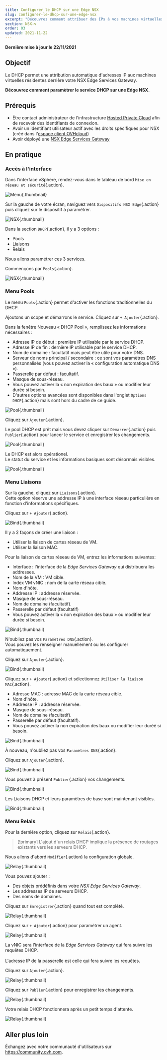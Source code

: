 ```yaml
---
title: Configurer le DHCP sur une Edge NSX
slug: configurer-le-dhcp-sur-une-edge-nsx
excerpt: "Découvrez comment attribuer des IPs à vos machines virtuelles à l'aide du service DHCP"
section: NSX-v
order: 03
updated: 2021-11-22
---
```


**Dernière mise à jour le 22/11/2021**

## Objectif

Le DHCP permet une attribution automatique d'adresses IP aux machines virtuelles résidentes derrière votre NSX Edge Services Gateway.

**Découvrez comment paramètrer le service DHCP sur une Edge NSX.**

## Prérequis

- Être contact administrateur de l'infrastructure [Hosted Private Cloud](https://www.ovhcloud.com/fr/enterprise/products/hosted-private-cloud/) afin de recevoir des identifiants de connexion.
- Avoir un identifiant utilisateur actif avec les droits spécifiques pour NSX (créé dans l'[espace client OVHcloud](https://www.ovh.com/auth/?action=gotomanager&from=https://www.ovh.com/fr/&ovhSubsidiary=fr))
- Avoir déployé une [NSX Edge Services Gateway](https://docs.ovh.com/fr/private-cloud/comment-deployer-une-nsx-edge-gateway/)

## En pratique

### Accès à l'interface

Dans l'interface vSphere, rendez-vous dans le tableau de bord `Mise en réseau et sécurité`{.action}.

![Menu](images/en01dash.png){.thumbnail}

Sur la gauche de votre écran, naviguez vers `Dispositifs NSX Edge`{.action} puis cliquez sur le dispositif à paramétrer.

![NSX](images/en02nsx.png){.thumbnail}

Dans la section `DHCP`{.action}, il y a 3 options :

- Pools
- Liaisons
- Relais

Nous allons paramétrer ces 3 services.    

Commençons par `Pools`{.action}.

![NSX](images/en03dhcpadd.png){.thumbnail}

### Menu Pools

Le menu `Pools`{.action} permet d'activer les fonctions traditionnelles du DHCP.

Ajoutons un scope et démarrons le service. Cliquez sur `+ Ajouter`{.action}.

Dans la fenêtre Nouveau « DHCP Pool », remplissez les informations nécessaires :

- Adresse IP de début : première IP utilisable par le service DHCP.
- Adresse IP de fin : dernière IP utilisable par le service DHCP.
- Nom de domaine : facultatif mais peut être utile pour votre DNS.
- Serveur de noms principal / secondaire : ce sont vos paramètres DNS personnalisés (vous pouvez activer la « configuration automatique DNS »).
- Passerelle par défaut : facultatif.
- Masque de sous-réseau.
- Vous pouvez activer la « non expiration des baux » ou modifier leur durée si besoin.
- D'autres options avancées sont disponibles dans l'onglet `Options DHCP`{.action} mais sont hors du cadre de ce guide.

![Pool](images/en04pool.png){.thumbnail}

Cliquez sur `Ajouter`{.action}.

Le pool DHCP est prêt mais vous devez cliquer sur `Démarrer`{.action} puis `Publier`{.action} pour lancer le service et enregistrer les changements.

![Pool](images/en05publish.png){.thumbnail}

Le DHCP est alors opérationel.<br>
Le statut du service et les informations basiques sont désormais visibles.

![Pool](images/en05started.png){.thumbnail}

### Menu Liaisons

Sur la gauche, cliquez sur `Liaisons`{.action}.    
Cette option réserve une addresse IP à une interface réseau particulière en fonction d'informations spécifiques.    

Cliquez sur `+ Ajouter`{.action}.

![Bind](images/en06bind.png){.thumbnail}

Il y a 2 façons de créer une liaison :

- Utiliser la liaison de cartes réseau de VM.
- Utiliser la liaison MAC.

Pour la liaison de cartes réseau de VM, entrez les informations suivantes:

- Interface : l'interface de la *Edge Services Gateway* qui distribuera les addresses.
- Nom de la VM : VM cible.
- Index VM vNIC : nom de la carte réseau cible.
- Nom d'hôte.
- Addresse IP : addresse réservée.
- Masque de sous-réseau.
- Nom de domaine (facultatif).
- Passerelle par défaut (facultatif)
- Vous pouvez activer la « non expiration des baux » ou modifier leur durée si besoin.

![Bind](images/en07vnicbind.png){.thumbnail}

N'oubliez pas vos `Paramètres DNS`{.action}.    
Vous pouvez les renseigner manuellement ou les configurer automatiquement.     

Cliquez sur `Ajouter`{.action}.

![Bind](images/en08binddns.png){.thumbnail}

Cliquez sur `+ Ajouter`{.action} et sélectionnez `Utiliser la liaison MAC`{.action}.

- Adresse MAC : adresse MAC de la carte réseau cible. 
- Nom d'hôte.
- Addresse IP : addresse réservée.
- Masque de sous-réseau.
- Nom de domaine (facultatif).
- Passerelle par défaut (facultatif).
- Vous pouvez activer la non expiration des baux ou modifier leur duréé si besoin.

![Bind](images/en09macbind.png){.thumbnail}

À nouveau, n'oubliez pas vos `Paramètres DNS`{.action}.

Cliquez sur `Ajouter`{.action}.

![Bind](images/en10autodns.png){.thumbnail}

Vous pouvez à présent `Publier`{.action} vos changements.

![Bind](images/en11publish.png){.thumbnail}

Les Liaisons DHCP et leurs paramètres de base sont maintenant visibles.

![Bind](images/en12done.png){.thumbnail}

### Menu Relais

Pour la dernière option, cliquez sur `Relais`{.action}.

> [!primary]
> L'ajout d'un relais DHCP implique la présence de routages existants vers les serveurs DHCP.    

Nous allons d'abord `Modifier`{.action} la configuration globale.    

![Relay](images/en13relay.png){.thumbnail}

Vous pouvez ajouter :

- Des objets prédéfinis dans votre *NSX Edge Services Gateway*.
- Les addresses IP de serveurs DHCP.
- Des noms de domaines.

Cliquez sur `Enregistrer`{.action} quand tout est complété.

![Relay](images/en14relayset.png){.thumbnail}

Cliquez sur `+ Ajouter`{.action} pour paramètrer un agent.     

![Relay](images/en15agentadd.png){.thumbnail}

La vNIC sera l'interface de la *Edge Services Gateway* qui fera suivre les requêtes DHCP.<br>   
L'adresse IP de la passerelle est celle qui fera suivre les requêtes.

Cliquez sur `Ajouter`{.action}.

![Relay](images/en16agent.png){.thumbnail}

Cliquez sur `Publier`{.action} pour enregistrer les changements.

![Relay](images/en17publish.png){.thumbnail}

Votre relais DHCP fonctionnera après un petit temps d'attente.

![Relay](images/en18done.png){.thumbnail}

## Aller plus loin

Échangez avec notre communauté d'utilisateurs sur <https://community.ovh.com>.
